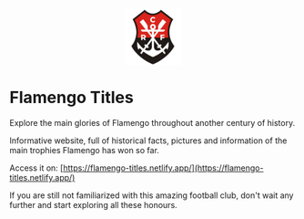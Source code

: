 <style>
   .logo-container {
      display: flex;
      justify-content: center;
   }

   .logo {
      height: 100px;
   }
</style>

<div class='logo-container'>
   <img src="./src/assets/flamengo.png" class='logo' />
</div>

# Flamengo Titles

Explore the main glories of Flamengo throughout another century of history.

Informative website, full of historical facts, pictures and information of the main trophies Flamengo has won so far.

Access it on: [https://flamengo-titles.netlify.app/](https://flamengo-titles.netlify.app/)

If you are still not familiarized with this amazing football club, don't wait any further and start exploring all these honours.

<!-- ```js
   parserOptions: {
    ecmaVersion: 'latest',
    sourceType: 'module',
    project: ['./tsconfig.json', './tsconfig.node.json'],
    tsconfigRootDir: __dirname,
   },
``` -->

## 
